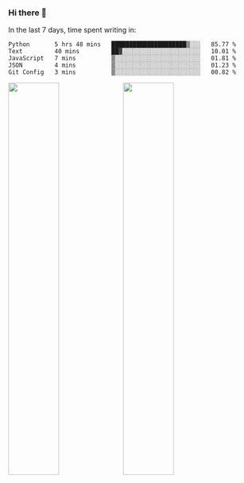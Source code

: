 ### Hi there 👋

In the last 7 days, time spent writing in:

<!--START_SECTION:waka-->
```text
Python       5 hrs 48 mins   █████████████████████▒░░░   85.77 % 
Text         40 mins         ██▓░░░░░░░░░░░░░░░░░░░░░░   10.01 % 
JavaScript   7 mins          ▒░░░░░░░░░░░░░░░░░░░░░░░░   01.81 % 
JSON         4 mins          ▒░░░░░░░░░░░░░░░░░░░░░░░░   01.23 % 
Git Config   3 mins          ▒░░░░░░░░░░░░░░░░░░░░░░░░   00.82 % 
```
<!--END_SECTION:waka-->

<img src="https://wakatime.com/share/@jimtje/5d0c92de-08f8-4a72-8f2f-6a9693d1e318.svg" width=45% height=45%> <img src="https://wakatime.com/share/@jimtje/501498ae-bda5-4da7-a89d-b40bcdd5556d.svg" width=45% height=45%>
